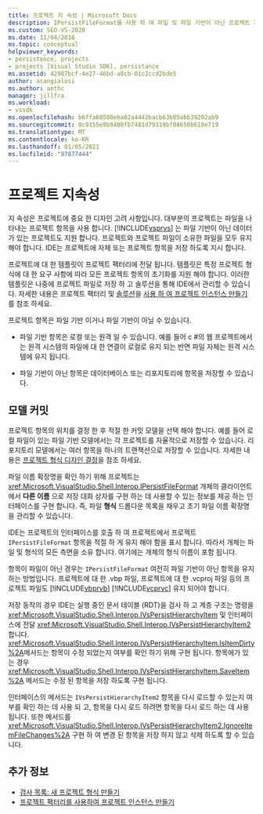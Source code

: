 ```yaml
---
title: 프로젝트 지 속성 | Microsoft Docs
description: IPersistFileFormat를 사용 하 여 파일 및 파일 기반이 아닌 프로젝트 개체를 모두 유지 하는 것을 포함 하 여 프로젝트 디자인의 지 속성에 대해 알아봅니다.
ms.custom: SEO-VS-2020
ms.date: 11/04/2016
ms.topic: conceptual
helpviewer_keywords:
- persistence, projects
- projects [Visual Studio SDK], persistance
ms.assetid: 42907bcf-4e27-46bd-a8cb-01c2ccd2bde5
author: acangialosi
ms.author: anthc
manager: jillfra
ms.workload:
- vssdk
ms.openlocfilehash: b6ffa60508eba02a4442bacb63b05abb39202ab9
ms.sourcegitcommit: 0c9155e9b9408fb7481d79319bf08650b610e719
ms.translationtype: MT
ms.contentlocale: ko-KR
ms.lasthandoff: 01/05/2021
ms.locfileid: "97877444"
---
```

# <a name="project-persistence"></a>프로젝트 지속성
지 속성은 프로젝트에 중요 한 디자인 고려 사항입니다. 대부분의 프로젝트는 파일을 나타내는 프로젝트 항목을 사용 합니다. [!INCLUDE[vsprvs](../../code-quality/includes/vsprvs_md.md)] 는 파일 기반이 아닌 데이터가 있는 프로젝트도 지원 합니다. 프로젝트와 프로젝트 파일이 소유한 파일을 모두 유지 해야 합니다. IDE는 프로젝트에 자체 또는 프로젝트 항목을 저장 하도록 지시 합니다.

 프로젝트에 대 한 템플릿이 프로젝트 팩터리에 전달 됩니다. 템플릿은 특정 프로젝트 형식에 대 한 요구 사항에 따라 모든 프로젝트 항목의 초기화를 지원 해야 합니다. 이러한 템플릿은 나중에 프로젝트 파일로 저장 하 고 솔루션을 통해 IDE에서 관리할 수 있습니다. 자세한 내용은 프로젝트 팩터리 및 [솔루션](../../extensibility/internals/solutions-overview.md)을 [사용 하 여 프로젝트 인스턴스 만들기](../../extensibility/internals/creating-project-instances-by-using-project-factories.md) 를 참조 하세요.

 프로젝트 항목은 파일 기반 이거나 파일 기반이 아닐 수 있습니다.

- 파일 기반 항목은 로컬 또는 원격 일 수 있습니다. 예를 들어 c #의 웹 프로젝트에서는 원격 시스템의 파일에 대 한 연결이 로컬로 유지 되는 반면 파일 자체는 원격 시스템에 유지 됩니다.

- 파일 기반이 아닌 항목은 데이터베이스 또는 리포지토리에 항목을 저장할 수 있습니다.

## <a name="commit-models"></a>모델 커밋
 프로젝트 항목의 위치를 결정 한 후 적절 한 커밋 모델을 선택 해야 합니다. 예를 들어 로컬 파일이 있는 파일 기반 모델에서는 각 프로젝트를 자율적으로 저장할 수 있습니다. 리포지토리 모델에서는 여러 항목을 하나의 트랜잭션으로 저장할 수 있습니다. 자세한 내용은 [프로젝트 형식 디자인 결정](../../extensibility/internals/project-type-design-decisions.md)을 참조 하세요.

 파일 이름 확장명을 확인 하기 위해 프로젝트는 <xref:Microsoft.VisualStudio.Shell.Interop.IPersistFileFormat> 개체의 클라이언트에서 **다른 이름** 으로 저장 대화 상자를 구현 하는 데 사용할 수 있는 정보를 제공 하는 인터페이스를 구현 합니다. 즉, 파일 **형식** 드롭다운 목록을 채우고 초기 파일 이름 확장명을 관리할 수 있습니다.

 IDE는 프로젝트의 인터페이스를 호출 하 여 프로젝트에서 프로젝트 `IPersistFileFormat` 항목을 적절 하 게 유지 해야 함을 표시 합니다. 따라서 개체는 파일 및 형식의 모든 측면을 소유 합니다. 여기에는 개체의 형식 이름이 포함 됩니다.

 항목이 파일이 아닌 경우는 `IPersistFileFormat` 여전히 파일 기반이 아닌 항목을 유지 하는 방법입니다. 프로젝트에 대 한 .vbp 파일, 프로젝트에 대 한 .vcproj 파일 등의 프로젝트 파일도 [!INCLUDE[vbprvb](../../code-quality/includes/vbprvb_md.md)] [!INCLUDE[vcprvc](../../code-quality/includes/vcprvc_md.md)] 유지 되어야 합니다.

 저장 동작의 경우 IDE는 실행 중인 문서 테이블 (RDT)을 검사 하 고 계층 구조는 명령을 <xref:Microsoft.VisualStudio.Shell.Interop.IVsPersistHierarchyItem> 및 인터페이스에 전달 <xref:Microsoft.VisualStudio.Shell.Interop.IVsPersistHierarchyItem2> 합니다. <xref:Microsoft.VisualStudio.Shell.Interop.IVsPersistHierarchyItem.IsItemDirty%2A>메서드는 항목이 수정 되었는지 여부를 확인 하기 위해 구현 됩니다. 항목에가 있는 경우 <xref:Microsoft.VisualStudio.Shell.Interop.IVsPersistHierarchyItem.SaveItem%2A> 메서드는 수정 된 항목을 저장 하도록 구현 됩니다.

 인터페이스의 메서드는 `IVsPersistHierarchyItem2` 항목을 다시 로드할 수 있는지 여부를 확인 하는 데 사용 되 고, 항목을 다시 로드 하려면 항목을 다시 로드 하는 데 사용 됩니다. 또한 메서드를 <xref:Microsoft.VisualStudio.Shell.Interop.IVsPersistHierarchyItem2.IgnoreItemFileChanges%2A> 구현 하 여 변경 된 항목을 저장 하지 않고 삭제 하도록 할 수 있습니다.

## <a name="see-also"></a>추가 정보
- [검사 목록: 새 프로젝트 형식 만들기](../../extensibility/internals/checklist-creating-new-project-types.md)
- [프로젝트 팩터리를 사용하여 프로젝트 인스턴스 만들기](../../extensibility/internals/creating-project-instances-by-using-project-factories.md)
